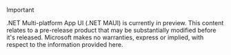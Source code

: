 > [!IMPORTANT]
> .NET Multi-platform App UI (.NET MAUI) is currently in preview.
> This content relates to a pre-release product that may be substantially modified before it's released. Microsoft makes no warranties, express or implied, with respect to the information provided here.

